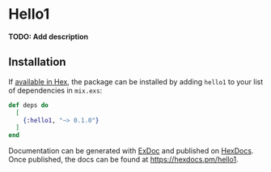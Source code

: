# Hello1

**TODO: Add description**

## Installation

If [available in Hex](https://hex.pm/docs/publish), the package can be installed
by adding `hello1` to your list of dependencies in `mix.exs`:

```elixir
def deps do
  [
    {:hello1, "~> 0.1.0"}
  ]
end
```

Documentation can be generated with [ExDoc](https://github.com/elixir-lang/ex_doc)
and published on [HexDocs](https://hexdocs.pm). Once published, the docs can
be found at <https://hexdocs.pm/hello1>.

